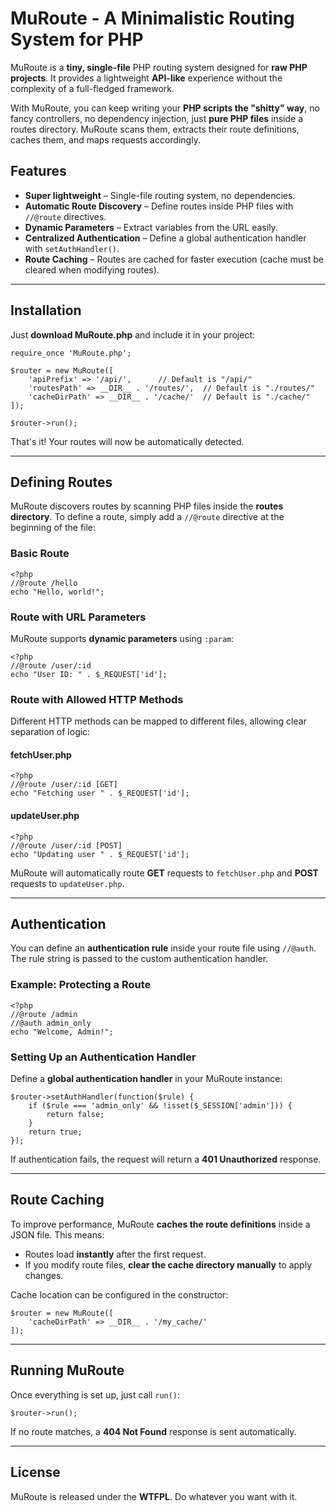 # MuRoute - A Minimalistic Routing System for PHP

MuRoute is a **tiny, single-file** PHP routing system designed for **raw PHP projects**. It provides a lightweight **API-like** experience without the complexity of a full-fledged framework.

With MuRoute, you can keep writing your **PHP scripts the "shitty" way**, no fancy controllers, no dependency injection, just **pure PHP files** inside a routes directory. MuRoute scans them, extracts their route definitions, caches them, and maps requests accordingly.

## Features
- **Super lightweight** – Single-file routing system, no dependencies.
- **Automatic Route Discovery** – Define routes inside PHP files with `//@route` directives.
- **Dynamic Parameters** – Extract variables from the URL easily.
- **Centralized Authentication** – Define a global authentication handler with `setAuthHandler()`.
- **Route Caching** – Routes are cached for faster execution (cache must be cleared when modifying routes).

---

## Installation

Just **download MuRoute.php** and include it in your project:

```
require_once 'MuRoute.php';

$router = new MuRoute([
    'apiPrefix' => '/api/',      // Default is "/api/"
    'routesPath' => __DIR__ . '/routes/',  // Default is "./routes/"
    'cacheDirPath' => __DIR__ . '/cache/'  // Default is "./cache/"
]);

$router->run();
```

That's it! Your routes will now be automatically detected.

---

## Defining Routes

MuRoute discovers routes by scanning PHP files inside the **routes directory**. To define a route, simply add a `//@route` directive at the beginning of the file:

### Basic Route
```
<?php
//@route /hello
echo "Hello, world!";
```

### Route with URL Parameters
MuRoute supports **dynamic parameters** using `:param`:

```
<?php
//@route /user/:id
echo "User ID: " . $_REQUEST['id'];
```

### Route with Allowed HTTP Methods
Different HTTP methods can be mapped to different files, allowing clear separation of logic:

#### fetchUser.php
```
<?php
//@route /user/:id [GET]
echo "Fetching user " . $_REQUEST['id'];
```

#### updateUser.php
```
<?php
//@route /user/:id [POST]
echo "Updating user " . $_REQUEST['id'];
```

MuRoute will automatically route **GET** requests to `fetchUser.php` and **POST** requests to `updateUser.php`.

---

## Authentication

You can define an **authentication rule** inside your route file using `//@auth`. The rule string is passed to the custom authentication handler.

### Example: Protecting a Route
```
<?php
//@route /admin
//@auth admin_only
echo "Welcome, Admin!";
```

### Setting Up an Authentication Handler
Define a **global authentication handler** in your MuRoute instance:

```
$router->setAuthHandler(function($rule) {
    if ($rule === 'admin_only' && !isset($_SESSION['admin'])) {
        return false;
    }
    return true;
});
```

If authentication fails, the request will return a **401 Unauthorized** response.

---

## Route Caching

To improve performance, MuRoute **caches the route definitions** inside a JSON file. This means:
- Routes load **instantly** after the first request.
- If you modify route files, **clear the cache directory manually** to apply changes.

Cache location can be configured in the constructor:

```
$router = new MuRoute([
    'cacheDirPath' => __DIR__ . '/my_cache/'
]);
```

---

## Running MuRoute

Once everything is set up, just call `run()`:

```
$router->run();
```

If no route matches, a **404 Not Found** response is sent automatically.

---

## License

MuRoute is released under the **WTFPL**. Do whatever you want with it.
